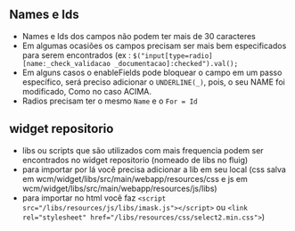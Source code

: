 ##  Names e Ids

* Names e Ids dos campos não podem ter mais de 30 caracteres
* Em algumas ocasiões os campos precisam ser mais bem especificados para serem encontrados (ex : ```$("input[type=radio][name:_check_validacao
_documentacao]:checked").val();```
* Em alguns casos o enableFields pode bloquear o campo em um passo específico, será preciso adicionar o ```UNDERLINE(_)```, pois, o seu NAME foi modificado, Como no caso ACIMA.
* Radios precisam ter o mesmo ```Name``` e o ```For = Id```


## widget repositorio

* libs ou scripts que são utilizados com mais frequencia podem ser encontrados no widget repositorio (nomeado de libs no fluig)
* para importar por lá você precisa adicionar a lib em seu local (css salva em wcm/widget/libs/src/main/webapp/resources/css e js em wcm/widget/libs/src/main/webapp/resources/js/libs)
* para importar no html você faz `<script src="/libs/resources/js/libs/imask.js"></script>` ou `<link rel="stylesheet" href="/libs/resources/css/select2.min.css">`)
